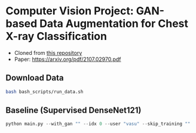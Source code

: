 # Computer Vision Project: GAN-based Data Augmentation for Chest X-ray Classification

- Cloned from [this repository](https://github.com/ssundaram21/6.819FinalProjectRAMP)
- Paper: https://arxiv.org/pdf/2107.02970.pdf

## Download Data
```bash
bash bash_scripts/run_data.sh
```

## Baseline (Supervised DenseNet121)
```python
python main.py --with_gan "" --idx 0 --user "vasu" --skip_training ""  --dataset_size  10  --dataset  "COVID"  --fraction  0.5  --epochs  30  --data_aug  "True"
```
